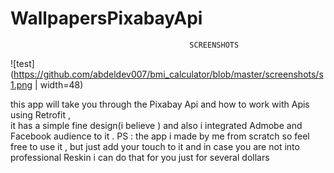 # WallpapersPixabayApi
 
 
 
                                            SCREENSHOTS
![test](https://github.com/abdeldev007/bmi_calculator/blob/master/screenshots/s1.png | width=48)

this app will take you through the Pixabay Api and how to work with Apis using Retrofit ,  
it has a simple fine design(i believe ) and also i integrated Admobe and Facebook audience to it .
PS : the app i made by me from scratch so feel free to use it ,
but just add your touch to it and in case you are not into professional Reskin i can do that for you just for several dollars 

 
